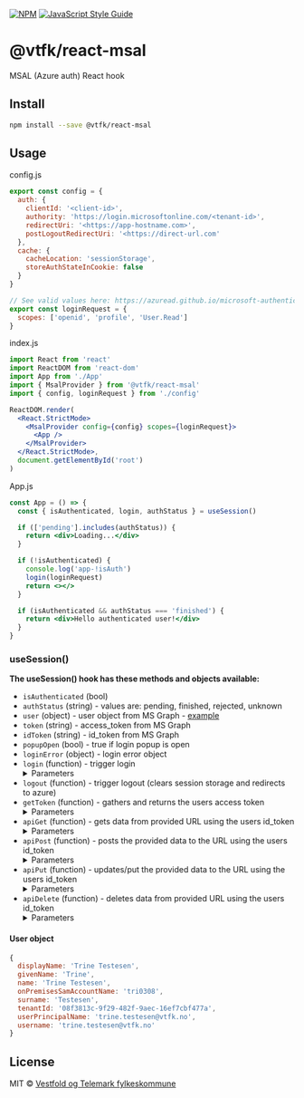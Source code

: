 [![NPM](https://img.shields.io/npm/v/@vtfk/react-msal.svg)](https://www.npmjs.com/package/@vtfk/react-msal) [![JavaScript Style Guide](https://img.shields.io/badge/code_style-standard-brightgreen.svg)](https://standardjs.com)

# @vtfk/react-msal

MSAL (Azure auth) React hook

## Install

```bash
npm install --save @vtfk/react-msal
```

## Usage

config.js

```javascript
export const config = {
  auth: {
    clientId: '<client-id>',
    authority: 'https://login.microsoftonline.com/<tenant-id>',
    redirectUri: '<https://app-hostname.com>',
    postLogoutRedirectUri: '<https://direct-url.com'
  },
  cache: {
    cacheLocation: 'sessionStorage',
    storeAuthStateInCookie: false
  }
}

// See valid values here: https://azuread.github.io/microsoft-authentication-library-for-js/ref/msal-browser/modules/_src_request_redirectrequest_.html
export const loginRequest = {
  scopes: ['openid', 'profile', 'User.Read']
}
```

index.js

```jsx
import React from 'react'
import ReactDOM from 'react-dom'
import App from './App'
import { MsalProvider } from '@vtfk/react-msal'
import { config, loginRequest } from './config'

ReactDOM.render(
  <React.StrictMode>
    <MsalProvider config={config} scopes={loginRequest}>
      <App />
    </MsalProvider>
  </React.StrictMode>,
  document.getElementById('root')
)
```

App.js

```jsx
const App = () => {
  const { isAuthenticated, login, authStatus } = useSession()

  if (['pending'].includes(authStatus)) {
    return <div>Loading...</div>
  }

  if (!isAuthenticated) {
    console.log('app-!isAuth')
    login(loginRequest)
    return <></>
  }

  if (isAuthenticated && authStatus === 'finished') {
    return <div>Hello authenticated user!</div>
  }
}
```

### useSession()

**The useSession() hook has these methods and objects available:**

- `isAuthenticated` (bool)
- `authStatus` (string) - values are: pending, finished, rejected, unknown
- `user` (object) - user object from MS Graph - [example](#user-object)
- `token` (string) - access_token from MS Graph
- `idToken` (string) - id_token from MS Graph
- `popupOpen` (bool) - true if login popup is open
- `loginError` (object) - login error object
- `login` (function) - trigger login
  <details>
    <summary>Parameters</summary>
    <ul>
      <li>options (object) - <a href="https://azuread.github.io/microsoft-authentication-library-for-js/ref/msal-browser/modules/_src_request_redirectrequest_.html#redirectrequest">loginRequest</a> <i>(required)</i></li> 
      <li>method (string): loginRedirect or loginPopup</ul>
  </details>
- `logout` (function) - trigger logout (clears session storage and redirects to azure)
- `getToken` (function) - gathers and returns the users access token
  <details>
    <summary>Parameters</summary>
    <ul>
      <li>options (object) - <a href="https://azuread.github.io/microsoft-authentication-library-for-js/ref/msal-browser/modules/_src_request_redirectrequest_.html#redirectrequest">loginRequest</a> <i>(required)</i></li> 
      <li>method (string): loginRedirect or loginPopup</ul>
  </details>
- `apiGet` (function) - gets data from provided URL using the users id_token
  <details>
    <summary>Parameters</summary>
    <ul>
      <li>url (string) <i>(required)</i></li> 
  </details>
- `apiPost` (function) - posts the provided data to the URL using the users id_token
  <details>
    <summary>Parameters</summary>
    <ul>
      <li>url (string) <i>(required)</i></li> 
      <li>data  <i>(required)</i></ul>
  </details>
- `apiPut` (function) - updates/put the provided data to the URL using the users id_token
  <details>
    <summary>Parameters</summary>
    <ul>
      <li>url (string) <i>(required)</i></li> 
      <li>data  <i>(required)</i></ul>
  </details>
- `apiDelete` (function) - deletes data from provided URL using the users id_token
  <details>
    <summary>Parameters</summary>
    <ul>
      <li>url (string) <i>(required)</i></li> 
  </details>

#### User object

```javascript
{
  displayName: 'Trine Testesen',
  givenName: 'Trine',
  name: 'Trine Testesen',
  onPremisesSamAccountName: 'tri0308',
  surname: 'Testesen',
  tenantId: '08f3813c-9f29-482f-9aec-16ef7cbf477a',
  userPrincipalName: 'trine.testesen@vtfk.no',
  username: 'trine.testesen@vtfk.no'
}
```

## License

MIT © [Vestfold og Telemark fylkeskommune](https://github.com/vtfk)
